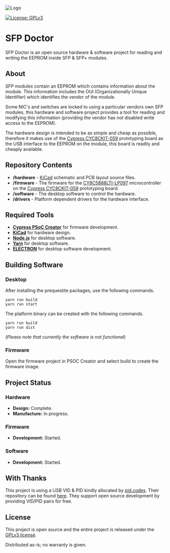 ![Logo](../assets/icon_76pt.png?raw=true)

[uri_license]: https://www.gnu.org/licenses/gpl-3.0.en.html
[uri_license_image]: https://img.shields.io/badge/License-GPLv3-blue.svg

[![License: GPLv3][uri_license_image]][uri_license]

# SFP Doctor
SFP Doctor is an open source hardware &amp; software project for reading and writing the EEPROM inside SFP &amp; SFP+ modules.

## About

SFP modules contain an EEPROM which contains information about the module.  This information includes the OUI (Organizationally Unique Identifier) which identifies the vendor of the module.

Some NIC's and switches are locked to using a particular vendors own SFP modules, this hardware and software project provides a tool for reading and modifying this information (providing the vendor has not disabled write access to the EEPROM).

The hardware design is intended to be as simple and cheap as possible, therefore it makes use of the [Cypress CYC8CKIT-059](https://www.cypress.com/documentation/development-kitsboards/cy8ckit-059-psoc-5lp-prototyping-kit-onboard-programmer-and) prototyping board as the USB interface to the EEPROM on the module, this board is readily and cheaply available.

## Repository Contents

* **/hardware** - [KiCad](http://kicad-pcb.org/) schematic and PCB layout source files.
* **/firmware** - The firmware for the [CY8C5888LTI-LP097](https://www.cypress.com/part/cy8c5888lti-lp097) microcontroller on the [Cypress CYC8CKIT-059](https://www.cypress.com/documentation/development-kitsboards/cy8ckit-059-psoc-5lp-prototyping-kit-onboard-programmer-and) prototyping board.
* **/software** - The desktop software to control the hardware.
* **/drivers** - Platform dependent drivers for the hardware interface.

## Required Tools

* **[Cypress PSoC Creator](https://www.cypress.com/products/psoc-creator-integrated-design-environment-ide)** for firmware development.
* **[KiCad](http://kicad-pcb.org/)** for hardware design.
* **[Node.js](https://nodejs.org/)** for desktop software.
* **[Yarn](https://yarnpkg.com/)** for desktop software.
* **[ELECTRON](https://electronjs.org/)** for desktop software development.

## Building Software

### Desktop

After installing the prequestite packages, use the following commands.

    yarn run build
    yarn run start

The platform binary can be created with the following commands.

    yarn run build
    yarn run dist

(*Please note that currently the software is not functional*)

### Firmware

Open the firmware project in PSOC Creator and select build to create the firmware image.

## Project Status

### Hardware

* **Design:** Complete.
* **Manufacture:** In progress.

### Firmware

* **Development:** Started.

### Software

* **Development:** Started.

## With Thanks

This project is using a USB VID & PID kindly allocated by [pid.codes](http://pid.codes).  Their repository can be found [here](https://github.com/pidcodes/pidcodes.github.com).  They support open source development by providing VID/PID pairs for free.

## License

This project is open source and the entire project is released under the [GPLv3 license](https://www.gnu.org/licenses/gpl-3.0.en.html).

Distributed as-is; no warranty is given.
